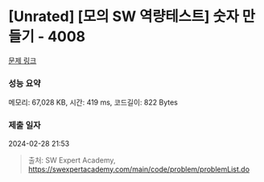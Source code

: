 # [Unrated] [모의 SW 역량테스트] 숫자 만들기 - 4008 

[문제 링크](https://swexpertacademy.com/main/code/problem/problemDetail.do?contestProbId=AWIeRZV6kBUDFAVH) 

### 성능 요약

메모리: 67,028 KB, 시간: 419 ms, 코드길이: 822 Bytes

### 제출 일자

2024-02-28 21:53



> 출처: SW Expert Academy, https://swexpertacademy.com/main/code/problem/problemList.do